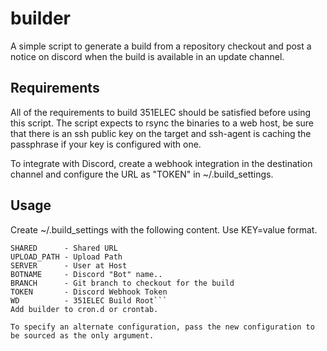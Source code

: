 # builder
A simple script to generate a build from a repository checkout and post a notice on discord when the build is available in an update channel.

## Requirements
All of the requirements to build 351ELEC should be satisfied before using this script.  The script expects to rsync the binaries to a web host, be sure that there is an ssh public key on the target and ssh-agent is caching the passphrase if your key is configured with one.

To integrate with Discord, create a webhook integration in the destination channel and configure the URL as "TOKEN" in ~/.build_settings.

## Usage
Create ~/.build_settings with the following content.  Use KEY=value format.
```
SHARED      - Shared URL
UPLOAD_PATH - Upload Path
SERVER      - User at Host
BOTNAME     - Discord "Bot" name..
BRANCH      - Git branch to checkout for the build
TOKEN       - Discord Webhook Token
WD          - 351ELEC Build Root```
Add builder to cron.d or crontab.

To specify an alternate configuration, pass the new configuration to be sourced as the only argument.
